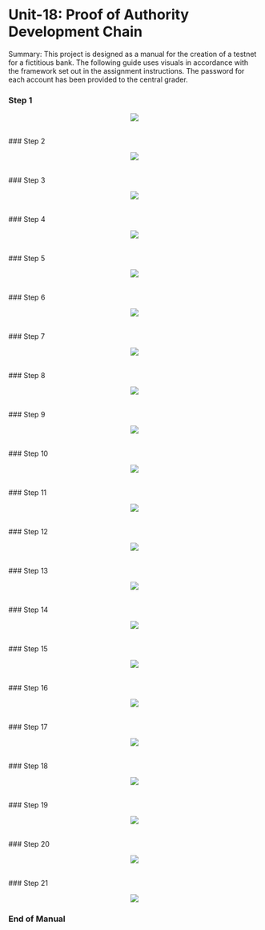 # Unit-18: Proof of Authority Development Chain

Summary: This project is designed as a manual for the creation of a testnet for a fictitious bank. The following guide uses visuals in accordance with the framework set out in the assignment instructions. The password for each account has been provided to the central grader. 

### Step 1

<p align="center"><img src="https://github.com/ThomasJScott3/unit-18-blockchain/blob/main/Screenshots/Step%201.PNG"></img></p>

<br>
### Step 2
<p align="center"><img src="https://github.com/ThomasJScott3/unit-18-blockchain/blob/main/Screenshots/Step%202.PNG"></img></p>

<br>
### Step 3
<p align="center"><img src="https://github.com/ThomasJScott3/unit-18-blockchain/blob/main/Screenshots/Step%203.PNG"></img></p>

<br>
### Step 4
<p align="center"><img src="https://github.com/ThomasJScott3/unit-18-blockchain/blob/main/Screenshots/Step%204.PNG"></img></p>

<br>
### Step 5
<p align="center"><img src="https://github.com/ThomasJScott3/unit-18-blockchain/blob/main/Screenshots/Step%205.PNG"></img></p>

<br>
### Step 6
<p align="center"><img src="https://github.com/ThomasJScott3/unit-18-blockchain/blob/main/Screenshots/Step%206.PNG"></img></p>

<br>
### Step 7
<p align="center"><img src="https://github.com/ThomasJScott3/unit-18-blockchain/blob/main/Screenshots/Step%207.PNG"></img></p>

<br>
### Step 8
<p align="center"><img src="https://github.com/ThomasJScott3/unit-18-blockchain/blob/main/Screenshots/Step%208.PNG"></img></p>

<br>
### Step 9
<p align="center"><img src="https://github.com/ThomasJScott3/unit-18-blockchain/blob/main/Screenshots/Step%209.PNG"></img></p>

<br>
### Step 10
<p align="center"><img src="https://github.com/ThomasJScott3/unit-18-blockchain/blob/main/Screenshots/Step%2010.PNG"></img></p>

<br>
### Step 11
<p align="center"><img src="https://github.com/ThomasJScott3/unit-18-blockchain/blob/main/Screenshots/Step%2011.PNG"></img></p>

<br>
### Step 12
<p align="center"><img src="https://github.com/ThomasJScott3/unit-18-blockchain/blob/main/Screenshots/Step%2012.PNG"></img></p>

<br>
### Step 13
<p align="center"><img src="https://github.com/ThomasJScott3/unit-18-blockchain/blob/main/Screenshots/Step%2013.PNG"></img></p>

<br>
### Step 14
<p align="center"><img src="https://github.com/ThomasJScott3/unit-18-blockchain/blob/main/Screenshots/Step%2014.PNG"></img></p>

<br>
### Step 15
<p align="center"><img src="https://github.com/ThomasJScott3/unit-18-blockchain/blob/main/Screenshots/Step%2015.PNG"></img></p>

<br>
### Step 16
<p align="center"><img src="https://github.com/ThomasJScott3/unit-18-blockchain/blob/main/Screenshots/Step%2019.PNG"></img></p>

<br>
### Step 17
<p align="center"><img src="https://github.com/ThomasJScott3/unit-18-blockchain/blob/main/Screenshots/Step%2020.PNG"></img></p>

<br>
### Step 18
<p align="center"><img src="https://github.com/ThomasJScott3/unit-18-blockchain/blob/main/Screenshots/Step%2021.PNG"></img></p>

<br>
### Step 19
<p align="center"><img src="https://github.com/ThomasJScott3/unit-18-blockchain/blob/main/Screenshots/Step%2022.PNG"></img></p>

<br>
### Step 20
<p align="center"><img src="https://github.com/ThomasJScott3/unit-18-blockchain/blob/main/Screenshots/Step%2023.PNG"></img></p>

<br>
### Step 21
<p align="center"><img src="https://github.com/ThomasJScott3/unit-18-blockchain/blob/main/Screenshots/Step%2024.PNG"></img></p>

### End of Manual


